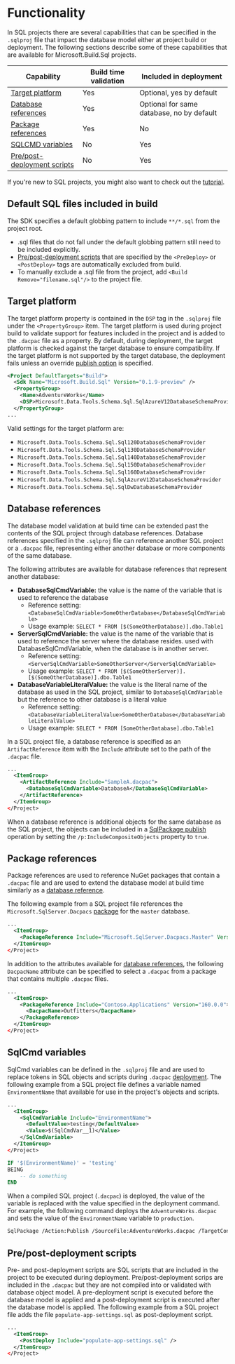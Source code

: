 # Functionality
In SQL projects there are several capabilities that can be specified in the `.sqlproj` file that impact the database model either at project build or deployment.  The following sections describe some of these capabilities that are available for Microsoft.Build.Sql projects.

|Capability|Build time validation|Included in deployment|
|---|---|---|
|[Target platform](#target-platform)|Yes|Optional, yes by default|
|[Database references](#database-references)|Yes|Optional for same database, no by default|
|[Package references](#package-references)|Yes|No|
|[SQLCMD variables](#sqlcmd-variables)|No|Yes|
|[Pre/post-deployment scripts](#prepost-deployment-scripts)|No|Yes|

If you're new to SQL projects, you might also want to check out the [tutorial](tutorial.md).

## Default SQL files included in build
The SDK specifies a default globbing pattern to include `**/*.sql` from the project root.

* .sql files that do not fall under the default globbing pattern still need to be included explicitly.
* [Pre/post-deployment scripts](#prepost-deployment-scripts) that are specified by the `<PreDeploy>` or `<PostDeploy>` tags are automatically excluded from build.
* To manually exclude a .sql file from the project, add `<Build Remove="filename.sql"/>` to the project file.

## Target platform
The target platform property is contained in the `DSP` tag in the `.sqlproj` file under the `<PropertyGroup>` item.  The target platform is used during project build to validate support for features included in the project and is added to the `.dacpac` file as a property.  By default, during deployment, the target platform is checked against the target database to ensure compatibility.  If the target platform is not supported by the target database, the deployment fails unless an override [publish option](../../tools/sqlpackage/sqlpackage-publish.md) is specified.

```xml
<Project DefaultTargets="Build">
  <Sdk Name="Microsoft.Build.Sql" Version="0.1.9-preview" />
  <PropertyGroup>
    <Name>AdventureWorks</Name>
    <DSP>Microsoft.Data.Tools.Schema.Sql.SqlAzureV12DatabaseSchemaProvider</DSP>
  </PropertyGroup>
...
```

Valid settings for the target platform are:
- `Microsoft.Data.Tools.Schema.Sql.Sql120DatabaseSchemaProvider`
- `Microsoft.Data.Tools.Schema.Sql.Sql130DatabaseSchemaProvider`
- `Microsoft.Data.Tools.Schema.Sql.Sql140DatabaseSchemaProvider`
- `Microsoft.Data.Tools.Schema.Sql.Sql150DatabaseSchemaProvider`
- `Microsoft.Data.Tools.Schema.Sql.Sql160DatabaseSchemaProvider`
- `Microsoft.Data.Tools.Schema.Sql.SqlAzureV12DatabaseSchemaProvider`
- `Microsoft.Data.Tools.Schema.Sql.SqlDwDatabaseSchemaProvider`

## Database references
The database model validation at build time can be extended past the contents of the SQL project through database references. Database references specified in the `.sqlproj` file can reference another SQL project or a `.dacpac` file, representing either another database or more components of the same database.

The following attributes are available for database references that represent another database:
- **DatabaseSqlCmdVariable:** the value is the name of the variable that is used to reference the database
    - Reference setting: `<DatabaseSqlCmdVariable>SomeOtherDatabase</DatabaseSqlCmdVariable>`
    - Usage example: `SELECT * FROM [$(SomeOtherDatabase)].dbo.Table1`
- **ServerSqlCmdVariable:** the value is the name of the variable that is used to reference the server where the database resides. used with DatabaseSqlCmdVariable, when the database is in another server.
    - Reference setting: `<ServerSqlCmdVariable>SomeOtherServer</ServerSqlCmdVariable>`
    - Usage example: `SELECT * FROM [$(SomeOtherServer)].[$(SomeOtherDatabase)].dbo.Table1`
- **DatabaseVariableLiteralValue:** the value is the literal name of the database as used in the SQL project, similar to `DatabaseSqlCmdVariable` but the reference to other database is a literal value
    - Reference setting: `<DatabaseVariableLiteralValue>SomeOtherDatabase</DatabaseVariableLiteralValue>`
    - Usage example: `SELECT * FROM [SomeOtherDatabase].dbo.Table1`

In a SQL project file, a database reference is specified as an `ArtifactReference` item with the `Include` attribute set to the path of the `.dacpac` file.

```xml
...
  <ItemGroup>
    <ArtifactReference Include="SampleA.dacpac">
      <DatabaseSqlCmdVariable>DatabaseA</DatabaseSqlCmdVariable>
    </ArtifactReference>
  </ItemGroup>
</Project>
```

When a database reference is additional objects for the same database as the SQL project, the objects can be included in a [SqlPackage publish](https://learn.microsoft.com/sql/tools/sqlpackage/sqlpackage-publish) operation by setting the `/p:IncludeCompositeObjects` property to `true`.


## Package references
Package references are used to reference NuGet packages that contain a `.dacpac` file and are used to extend the database model at build time similarly as a [database reference](#database-references).

The following example from a SQL project file references the `Microsoft.SqlServer.Dacpacs` [package](https://www.nuget.org/packages/Microsoft.SqlServer.Dacpacs.Master) for the `master` database.

```xml
...
  <ItemGroup>
    <PackageReference Include="Microsoft.SqlServer.Dacpacs.Master" Version="160.0.0" />
  </ItemGroup>
</Project>
```

In addition to the attributes available for [database references](#database-references), the following `DacpacName` attribute can be specified to select a `.dacpac` from a package that contains multiple `.dacpac` files.

```xml
...
  <ItemGroup>
    <PackageReference Include="Contoso.Applications" Version="160.0.0">
      <DacpacName>Outfitters</DacpacName>
    </PackageReference>
  </ItemGroup>
</Project>
```

## SqlCmd variables
SqlCmd variables can be defined in the `.sqlproj` file and are used to replace tokens in SQL objects and scripts during `.dacpac` [deployment](../../tools/sqlpackage/sqlpackage-publish.md#sqlcmd-variables). The following example from a SQL project file defines a variable named `EnvironmentName` that available for use in the project's objects and scripts.

```xml
...
  <ItemGroup>
    <SqlCmdVariable Include="EnvironmentName">
      <DefaultValue>testing</DefaultValue>
      <Value>$(SqlCmdVar__1)</Value>
    </SqlCmdVariable>
  </ItemGroup>
</Project>
```

```sql
IF '$(EnvironmentName)' = 'testing'
BEING
    -- do something
END
```

When a compiled SQL project (`.dacpac`) is deployed, the value of the variable is replaced with the value specified in the deployment command.  For example, the following command deploys the `AdventureWorks.dacpac` and sets the value of the `EnvironmentName` variable to `production`.

```bash
SqlPackage /Action:Publish /SourceFile:AdventureWorks.dacpac /TargetConnectionString:{connection_string_here} /v:EnvironmentName=production
```

## Pre/post-deployment scripts
Pre- and post-deployment scripts are SQL scripts that are included in the project to be executed during deployment. Pre/post-deployment scrips are included in the `.dacpac` but they are not compiled into or validated with database object model. A pre-deployment script is executed before the database model is applied and a post-deployment script is executed after the database model is applied.  The following example from a SQL project file adds the file `populate-app-settings.sql` as post-deployment script.

```xml
...
  <ItemGroup>
    <PostDeploy Include="populate-app-settings.sql" />
  </ItemGroup>
</Project>
```
